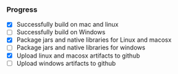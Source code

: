 ### Progress

- [x] Successfully build on mac and linux
- [ ] Successfully build on Windows
- [x] Package jars and native libraries for Linux and macosx
- [ ] Package jars and native libraries for windows
- [x] Upload linux and macosx artifacts to github
- [ ] Upload windows artifacts to github
